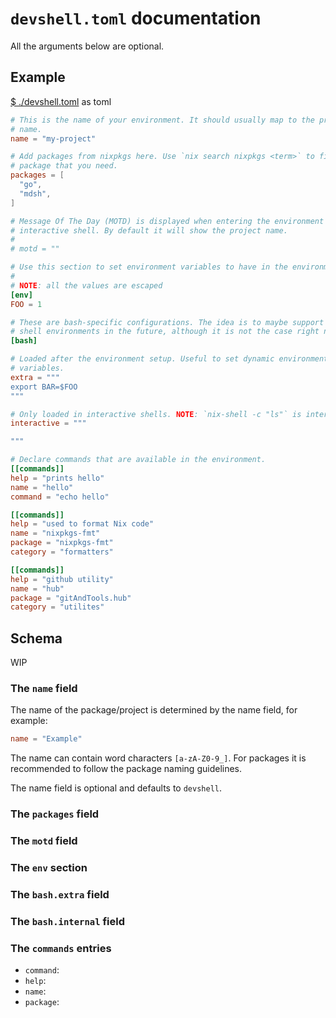 # `devshell.toml` documentation

All the arguments below are optional.

## Example

[$ ./devshell.toml](./devshell.toml) as toml
```toml
# This is the name of your environment. It should usually map to the project
# name.
name = "my-project"

# Add packages from nixpkgs here. Use `nix search nixpkgs <term>` to find the
# package that you need.
packages = [
  "go",
  "mdsh",
]

# Message Of The Day (MOTD) is displayed when entering the environment with an
# interactive shell. By default it will show the project name.
#
# motd = ""

# Use this section to set environment variables to have in the environment.
#
# NOTE: all the values are escaped
[env]
FOO = 1

# These are bash-specific configurations. The idea is to maybe support other
# shell environments in the future, although it is not the case right now.
[bash]

# Loaded after the environment setup. Useful to set dynamic environment
# variables.
extra = """
export BAR=$FOO
"""

# Only loaded in interactive shells. NOTE: `nix-shell -c "ls"` is interactive
interactive = """

"""

# Declare commands that are available in the environment.
[[commands]]
help = "prints hello"
name = "hello"
command = "echo hello"

[[commands]]
help = "used to format Nix code"
name = "nixpkgs-fmt"
package = "nixpkgs-fmt"
category = "formatters"

[[commands]]
help = "github utility"
name = "hub"
package = "gitAndTools.hub"
category = "utilites"
```

## Schema

WIP

### The `name` field

The name of the package/project is determined by the name field, for example:

```toml
name = "Example"
```

The name can contain word characters `[a-zA-Z0-9_]`. For packages it is
recommended to follow the package naming guidelines.

The name field is optional and defaults to `devshell`.

### The `packages` field

### The `motd` field

### The `env` section

### The `bash.extra` field

### The `bash.internal` field

### The `commands` entries

* `command`:
* `help`:
* `name`:
* `package`:

